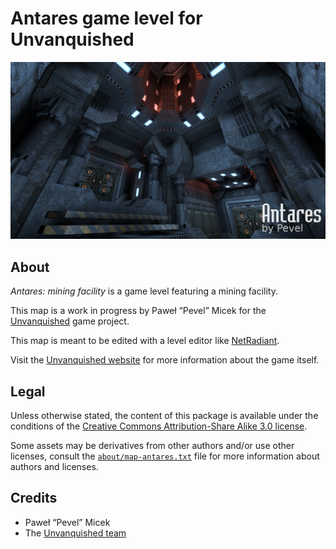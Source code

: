 Antares game level for Unvanquished
===================================

![Antares levelshot](meta/antares/antares.jpg)


About
-----

_Antares: mining facility_ is a game level featuring a mining facility.

This map is a work in progress by Paweł “Pevel” Micek for the [Unvanquished](https://unvanquished.net) game project.

This map is meant to be edited with a level editor like [NetRadiant](https://netradiant.gitlab.io/).

Visit the [Unvanquished website](https://unvanquished.net) for more information about the game itself.


Legal
-----

Unless otherwise stated, the content of this package is available under the conditions of the [Creative Commons Attribution-Share Alike 3.0 license](https://creativecommons.org/licenses/by-sa/3.0/).

Some assets may be derivatives from other authors and/or use other licenses, consult the [`about/map-antares.txt`](about/map-antares.txt) file for more information about authors and licenses.


Credits
-------

- Paweł “Pevel” Micek
- The [Unvanquished team](https://unvanquished.net/about/)
